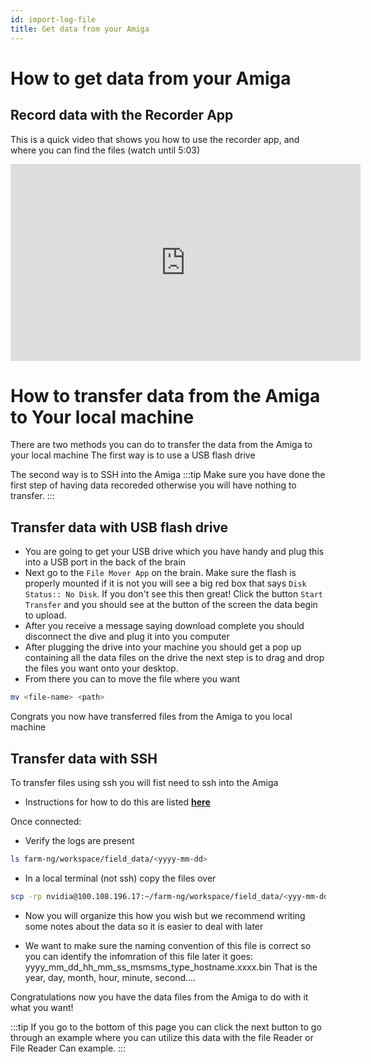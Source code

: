 ```yaml
---
id: import-log-file
title: Get data from your Amiga
---
```


# How to get data from your Amiga
## Record data with the Recorder App
This is a quick video that shows you how to use the recorder app, and where you can find the files (watch until 5:03)
<iframe width="560" height="315" src="https://www.youtube.com/embed/_p0I11p4QF4?start=169" title="YouTube video player" frameborder="0" allow="accelerometer; autoplay; clipboard-write; encrypted-media; gyroscope; picture-in-picture; web-share" allowfullscreen></iframe>

# How to transfer data from the Amiga to Your local machine
There are two methods you can do to transfer the data from the Amiga to your local machine
The first way is to use a USB flash drive

The second way is to SSH into the Amiga
:::tip
Make sure you have done the first step of having data recoreded otherwise you will have nothing to transfer.
:::

## Transfer data with USB flash drive
- You are going to get your USB drive which you have handy and plug this into a USB port in the back of the brain
- Next go to the `File Mover App` on the brain. Make sure the flash is properly mounted if it is not you will see a big red box that says `Disk Status:: No Disk`.
If you don't see this then great! Click the button `Start Transfer` and you should see at the button of the screen the data begin to upload.
- After you receive a message saying download complete you should disconnect the dive and plug it into you computer
- After plugging the drive into your machine you should get a pop up containing all the data files on the drive the next step is to drag and drop the files you want onto
your desktop.
- From there you can to move the file where you want
```bash
mv <file-name> <path>
```
Congrats you now have transferred files from the Amiga to you local machine

## Transfer data with SSH
To transfer files using ssh you will fist need to ssh into the Amiga
- Instructions for how to do this are listed [**here**](/docs/brain/custom-applications.mdx#initial-ssh-configuration)

Once connected:
- Verify the logs are present
```bash
ls farm-ng/workspace/field_data/<yyyy-mm-dd>
```
- In a local terminal (not ssh) copy the files over
```bash
scp -rp nvidia@100.108.196.17:~/farm-ng/workspace/field_data/<yyy-mm-dd>/ ~/<path/to/desired/local/storage>
```
- Now you will organize this how you wish but we recommend writing some notes about the data so it is easier to deal with later




- We want to make sure the naming convention of this file is correct so you can identify the infomration of this file later
it goes: yyyy_mm_dd_hh_mm_ss_msmsms_type_hostname.xxxx.bin
That is the year, day, month, hour, minute, second....

Congratulations now you have the data files from the Amiga to do with it what you want!

:::tip
If you go to the bottom of this page you can click the next button to go through an example where you can utilize this data with
the file Reader or File Reader Can example.
:::
